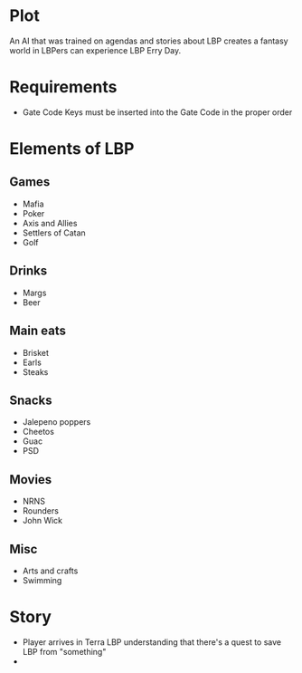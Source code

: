 
# Plot
An AI that was trained on agendas and stories about LBP creates a fantasy world in LBPers can experience LBP Erry Day.

# Requirements
- Gate Code Keys must be inserted into the Gate Code in the proper order 

# Elements of LBP
## Games
- Mafia
- Poker
- Axis and Allies
- Settlers of Catan
- Golf
## Drinks
- Margs
- Beer
## Main eats
- Brisket
- Earls
- Steaks
## Snacks
- Jalepeno poppers
- Cheetos
- Guac
- PSD
## Movies
- NRNS
- Rounders
- John Wick
## Misc
- Arts and crafts
- Swimming

# Story
- Player arrives in Terra LBP understanding that there's a quest to save LBP from "something"
- 